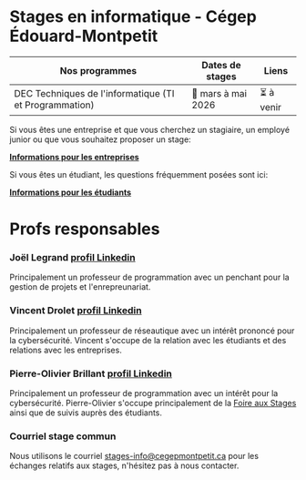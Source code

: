 # Stages en informatique - Cégep Édouard-Montpetit

| Nos programmes | Dates de stages | Liens
| ------------- | ------------- | ------------- | 
| DEC Techniques de l'informatique (TI et Programmation) | 📅 mars à mai 2026 | ⏳ à venir

<!---
| AEC Développement d'applications Web | 30 mars au 5 juin 2026 | 🟢 [Publier une offre de stage](https://forms.gle/fiKXJWsD4UF7wgbb8)
| AEC Gestionnaire de réseaux, sécurité et virtualisation | 23 février au 1 mai 2026 | 🟢 [Publier une offre de stage](https://forms.gle/fiKXJWsD4UF7wgbb8)
--->
Si vous êtes une entreprise et que vous cherchez un stagiaire, un employé junior ou que vous souhaitez proposer un stage:

**[Informations pour les entreprises](entreprises)**

Si vous êtes un étudiant, les questions fréquemment posées sont ici:

**[Informations pour les étudiants](etudiants)**

# Profs responsables
### Joël Legrand [profil Linkedin](https://www.linkedin.com/in/joellegrand/)
Principalement un professeur de programmation avec un penchant pour la gestion de projets et l'enrepreunariat.

### Vincent Drolet [profil Linkedin](https://www.linkedin.com/in/vdrolet)
Principalement un professeur de réseautique avec un intérêt prononcé pour la cybersécurité. Vincent s'occupe de la relation avec les étudiants et des relations avec les entreprises.

### Pierre-Olivier Brillant [profil Linkedin](https://www.linkedin.com/in/pierreolivier-brillant/)
Principalement un professeur de programmation avec un intérêt pour la cybersécurité. Pierre-Olivier s'occupe principalement de la [Foire aux Stages](foire) ainsi que de suivis auprès des étudiants.

### Courriel stage commun
Nous utilisons le courriel [stages-info@cegepmontpetit.ca](mailto:stages-info@cegepmontpetit.ca) pour les échanges relatifs aux stages, n'hésitez pas à nous contacter.
